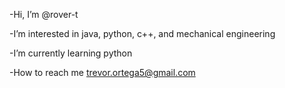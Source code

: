 -Hi, I’m @rover-t

-I’m interested in java, python, c++, and mechanical engineering

-I’m currently learning python

-How to reach me trevor.ortega5@gmail.com

<!---
rover-t/rover-t is a ✨ special ✨ repository because its `README.md` (this file) appears on your GitHub profile.
You can click the Preview link to take a look at your changes.
--->
